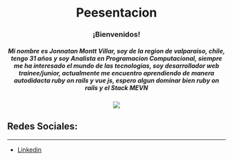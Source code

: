 <h1 align="center"> Peesentacion </h1>
<h3 align="center"> ¡Bienvenidos! </h3>
<h5 align="center"> Mi nombre es Jonnatan Montt Villar, soy de la region de valparaiso, chile, tengo 31 años y soy Analista en Programacion Computacional, siempre me ha interesado el mundo de las tecnologias, soy desarrollador web trainee/junior, actualmente me encuentro aprendiendo de manera autodidacta ruby on rails y vue js, espero algun dominar bien ruby on rails y el Stack MEVN </h5>

<p align="center"><img src="https://www.scio.com.mx/wp-content/uploads/sites/3/2016/10/xFull-Stack-Developer.png.pagespeed.ic.VAb7DZhcpi.png"/></p> 

## Redes Sociales:
---
- [Linkedin](https://www.linkedin.com/in/jonnatan-montt-villar-647a98121)
